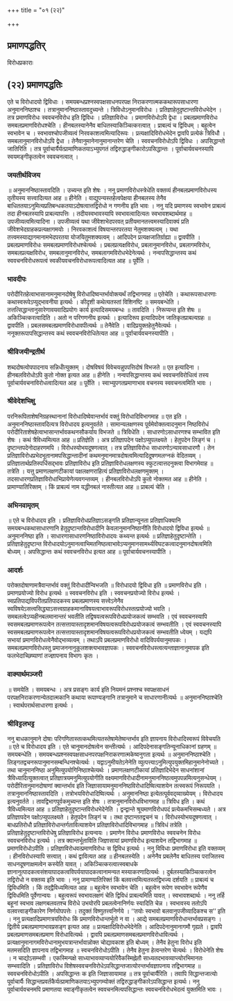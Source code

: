 +++
title = "०१ (२२)"

+++


## प्रमाणपद्धतिर्

विरोधप्रकाराः

## (२२) **प्रमाणपद्धतिः**

एते च विरोधादयो द्विविधाः । समयबन्धप्रश्नस्वपक्षसाधनपरपक्ष निराकरणात्मककथारूपसाधारणा अनुमाननिष्ठाश्च । तत्रानुमाननिष्ठास्तावदुच्यन्ते । त्रिविधोऽनुमानविरोधः । प्रतिज्ञाहेतुदृष्टान्तविरोधभेदेन । तत्र प्रमाणविरोधः स्ववचनविरोध इति द्विविधः । प्रतिज्ञाविरोधः । प्रमाणविरोधोऽपि द्वेधा । प्रबलप्रमाणविरोधः समबलप्रमाणविरोधश्चेति । हीनबलस्यानेनैव बाधितस्याकिञ्चित्करत्वात् । प्राबल्यं च द्विविधम् । बहुत्वेन स्वभावेन च । स्वभावश्चोपजीव्यत्वं निरवकाशत्वमित्यादिरूपः । प्रत्यक्षादिविरोधभेदेन द्वावपि प्रत्येकं त्रिविधौ । समबलानुमानविरोधोऽपि द्वेधा । तेनैवानुमानेनानुमानान्तरेण चेति । स्ववचनविरोधोऽपि द्विविधः । अपसिद्धान्तो जातिरिति । तत्र पूर्वाचार्यैर्यत्प्रामाणिकतयाऽभ्युपगतं तद्विरुद्धाङ्गीकारोऽपसिद्धान्तः । पूर्वाचार्यवचनस्यापि स्वयमङ्गीकृतत्वेन स्ववचनत्वात् ।

### **जयतीर्थविजय**

॥ अनुमाननिष्ठास्तावदिति । उच्यन्त इति शेषः । ननु प्रमाणविरोधस्त्रेधेति वक्तव्यं हीनबलप्रमाणविरोधस्य तृतीयस्य सत्त्वादित्यत आह ॥ हीनेति । वाद्युपन्यस्तहेत्वपेक्षया हीनबलस्य तेनैव बाधिततयाऽनुमित्यप्रतिबन्धकतयाऽदोषत्वात्तद्विरोधो न गणनीय इति भावः । ननु यदि प्रमाणस्य स्वभावेन प्राबल्यं तदा हीनबलस्यापि प्राबल्यापत्तिः । तदीयस्वभावस्यापि स्वभावत्वादित्यतः स्वभावशब्दार्थमाह ॥ उपजीव्यत्वमित्यादिना । उपजीव्यत्वं यथा जीवेशाभेदपरवत् प्रतीयमानतत्त्वमस्यादिवाक्यं प्रति जीवेशभेदग्राहकप्रत्यक्षागमयोः । निरवकाशत्वं विषयान्तरपरतया नेतुमशक्यत्वम् । यथा तत्त्वमस्याद्यागमानामभेदपरतया योजयितुमशक्यत्वम् । आदिपदेन प्रत्यक्षजातिर्ग्राह्या ॥ द्वावपीति । प्रबलप्रमाणविरोधः समबलप्रमाणविरोधश्चेत्यर्थः । प्रबलप्रत्यक्षविरोध, प्रबलानुमानविरोध, प्रबलागमविरोध, समबलप्रत्यक्षविरोध, समबलानुमानविरोध, समबलागमविरोधभेदेनेत्यर्थः । नन्वपसिद्धान्तस्य कथं स्ववचनविरोधरूपत्वं स्वकीयवचनविरोधारूपत्वादित्यत आह ॥ पूर्वेति ।

### **भावदीपः**

परोदीरितहेत्वाभासानामनुमानदोषेषु विरोधादिष्वन्तर्भावोक्त्यर्थं तद्विभागमाह ॥ एतेचेति । कथारूपसाधारणाः कथास्वरूपेऽप्युद्भावनीया इत्यर्थः । कीदृशी कथेत्यतस्तां विशिनष्टि ॥ समयबन्धेति । तत्तत्सिद्धान्तानुसारेणावयवादिप्रयोगः कार्य इत्यादिसमयबन्धः ॥ तावदिति । निरूप्यन्त इति शेषः ॥ अकिञ्चित्करत्वादिति । अतो न परिगणनीय इत्यर्थः । इत्यादिरूप इत्यादिपदेन जातिकृतप्राबल्यग्रहः ॥ द्वावपीति । प्रबलसमबलप्रमाणविरोधावपीत्यर्थः ॥ तेनैवेति । वादिप्रयुक्तहेतुनैवेत्यर्थः । ननूक्तरूपापसिद्धान्तस्य कथं स्ववचनविरोधितेत्यत आह ॥ पूर्वाचार्यवचनस्यापीति ।

### **श्रीविजयीन्द्रतीर्थ**

शब्ददोषत्वोपपादनाय सन्निधीत्युक्तम् । दोषविषयं विवेचयन्नुपपत्तिदोषं विभजते ॥ एत इत्यादिना । हीनबलविरोधोऽपि कुतो नोक्त इत्यत आह ॥ हीनेति । नन्वपसिद्धान्तस्य कथं स्ववचनविरोधित्वं तस्य पूर्वाचार्यवचनाविरोधत्वादित्यत आह ॥ पूर्वेति । स्वाभ्युपगतप्रमाणाभाव वचनस्य स्ववचनत्वमिति भावः ।

### **श्रीवेदेशभिक्षु**

परनिरूपिताशेषनिग्रहस्थानानां विरोधादिष्वेवान्तर्भावं वक्तुं विरोधादिविभागमाह ॥ एत इति । अनुमाननिष्ठास्तावदित्यत्र विरोधादय इत्यनुवर्तते । सामान्यलक्षणस्य पूर्वमेवोक्तत्वादनुमान निष्ठविरोधं परोदीरिताशेषहेत्वाभासान्तर्भावकथनसौकर्याय विभजते ॥ त्रिविधेति । साधारणोऽसाधारणश्च सम्भावित इति शेषः । कथं त्रैविध्यमित्यत आह ॥ प्रतिज्ञेति । अत्र प्रतिज्ञापदेन पक्षोऽप्युपलक्ष्यते । हेतुपदेन लिङ्गं च । दृष्टान्तपदेनोदाहरणमपि । विरोधस्योभयदूषणत्वात् । तत्र प्रतिज्ञाविरोधः साधारणोऽन्यावसाधारणौ । तेन प्रतिज्ञाविरोधप्रभेदभूतानामपसिद्धान्तादीनां कथमनुमानमात्रदोषत्वमित्यादिदूषणमलग्नकं वेदितव्यम् । प्रतिज्ञातार्थप्रतिस्पर्धिसद्भावः प्रतिज्ञाविरोध इति प्रतिज्ञाविरोधलक्षणस्य स्फुटत्वात्तदनुक्त्वा विभागमेवाह ॥ तत्रेति । यत्तु प्रमाणलक्षणटीकायां पक्षलक्षणराहित्यं प्रतिज्ञाविरोधलक्षणमुक्तम् । तदसाधारणप्रतिज्ञाविरोधाभिप्रायेणेत्यवगन्तव्यम् । हीनबलविरोधोऽपि कुतो नोक्तमत आह ॥ हीनेति । प्रामाण्यातिरिक्तम् । किं प्राबल्यं नाम यद्धीनबलं नास्तीत्यत आह ॥ प्राबल्यं चेति ।

### **अभिनवामृतम्**

॥ एते च विरोधादय इति । प्रतिज्ञाविरोधप्रतिज्ञाऽसङ्गति प्रतिज्ञान्यूनता प्रतिज्ञाधिक्यानि समयबन्धकथासाधारणानि हेतुदृष्टान्तविरोधादीनि केवलानुमाननिष्ठानीति विरोधादयो द्विविधा इत्यर्थः ॥ अनुमाननिष्ठा इति । साधारणासाधारणनिष्ठाविरोधादयः कथ्यन्त इत्यर्थः ॥ प्रतिज्ञाहेतुदृष्टान्तेति । प्रतिज्ञाहेतुदृष्टान्त विरोधादयोऽनुमानत्वाभिमतनिष्ठत्वाभावेऽप्यनुमानसामर्थ्यविघटकत्वादनुमानदोषत्वमिति बोध्यम् । अपसिद्धान्तः कथं स्ववचनविरोध इत्यत आह ॥ पूर्वाचार्यवचनस्यापीति ।

### **आदर्शः**

परोक्तदोषाणामत्रैवान्तर्भावं वक्तुं विरोधादीन्विभजति ॥ विरोधादयो द्विविधा इति ॥ प्रमाणविरोध इति । प्रमाणप्रयोज्यो विरोध इत्यर्थः ॥ स्ववचनविरोध इति । स्ववचनप्रयोज्यो विरोध इत्यर्थः । स्वप्रतिपाद्यविपरीतप्रतिपादकस्य प्रबलप्रमाणस्य सत्त्वेऽनेनैव स्वविषयेऽसत्त्वसिद्ध्याऽसत्त्वग्राहकमानाविषयत्वाभावरूपविरोधस्तत्प्रयोज्यो भवति । समबलत्वेऽप्यहीनबलमानान्तरं भवतीति तद्विषयत्वरूपविरोधप्रयोजकत्वं सम्भवति । एवं स्ववचनस्यापि स्वसमबलप्रमाणरूपत्वेन तत्सत्तायास्तादृशमानविषयत्वरूपविरोधप्रयोजकत्वं सम्भवतीति । एवं स्ववचनस्यापि स्वसमबलप्रमाणरूपत्वेन तत्सत्तायास्तादृशमानविषयत्वरूपविरोधप्रयोजकत्वं सम्भवतीति ध्येयम् । यद्यपि सभायां प्रमाणविरोधत्वेनैवोद्भाव्यत्वम् । तथाऽपि प्रबलप्रमाणविरोधो वादिविपर्ययानुमापकः । समबलप्रमाणविरोधस्तु प्रमाजननानुकूलशक्त्यभावज्ञापकः । स्ववचनविरोधस्त्वत्यन्ताज्ञानानुमापक इति फलभेदाच्छिष्याणां तज्ज्ञापनाय विभागः कृतः ।

### **वाक्यार्थमञ्जरी**

॥ समयेति । समयबन्धः । अत्र प्रसङ्गः कार्य इति नियमनं प्रश्नश्च स्वपक्षसाधनं परपक्षनिराकरणान्येतदात्मकानि कथाया रूपाण्यङ्गानि तत्रानुमाने च साधारणानीत्यर्थः ॥ अनुमाननिष्ठाश्चेति । स्वार्थपरार्थसाधारणा इत्यर्थः ।

### **श्रीविट्टलभट्ट**

ननु बाधकानुमाने दोषाः परिगणितास्तत्कथमित्यतस्तेषामेतेष्वन्तर्भाव इति ज्ञापनाय विरोधादिस्वरूपं विवेचयति ॥ एते च विरोधादय इति । एते चानुमानदोषत्वेन सन्तीत्यर्थः । आदिपदेनासङ्गतिन्यूनाधिकानां ग्रहणम् ॥ समयबन्धेति । समयबन्धप्रश्नस्वपक्षसाधनपरपक्षनिराकरणात्मकेष्वनुगता इत्यर्थः ॥ अनुमाननिष्ठाश्चेति । लिङ्गतद्वचनरूपानुमानसम्बन्धिनश्चेत्यर्थः । यद्वाऽनुमीयतेऽनेनेति व्युत्पत्त्याऽनुमित्युपयुक्तमिहानुमानेनोच्यते । तथा चानुमाननिष्ठा अनुमित्युपयोगिनिष्ठाश्चेत्यर्थः । प्रमाणलक्षणटीकायां प्रतिज्ञादिभेदेन साधनांशानां त्रैविध्यादित्युक्तत्वात् प्रतिज्ञात्रयमनुमित्युपयोगीति वक्ष्यमाणविरोधादीनामनुमाननिष्ठत्वमुपपन्नमित्यनुसन्धेयम् । परोदीरितानुमानदोषाणां क्वान्तर्भाव इति जिज्ञासायामनुमाननिष्ठविरोधादिष्वित्याशयेन तत्स्वरूपं निरूपयति । तत्रानुमाननिष्ठास्तावदिति । तत्रोभयविरोधादिष्वित्यर्थः । अनुमाननिष्ठा इत्येतत्पूर्ववद्य्वाख्येयम् । विरोधादय इत्यनुवर्तते । तावद्विभागपूर्वकमुच्यन्त इति शेषः । तत्रानुमानविरोधविभागमाह ॥ त्रिविध इति । कथं त्रैविध्यमित्यत आह ॥ प्रतिज्ञाहेतुदृष्टान्तविरोधभेदेनेति । द्वन्द्वान्ते श्रूयमाणविरोधपदं प्रत्येकमभिसम्बध्यते । अत्र प्रतिज्ञापदेन पक्षोऽप्युपलक्ष्यते । हेतुपदेन लिङ्गं च । तथा दृष्टान्ततद्वचनं च । विरोधस्योभयदूषणत्वात् । बाधप्रतिरोधौ प्रतिज्ञाविरोधान्तर्गतावित्याशयेन प्रतिज्ञाविरोधादिविभागमाह ॥ त्रिविधं तत्रेति । प्रतिज्ञाहेतुदृष्टान्तविरोधेषु प्रतिज्ञाविरोध इत्यन्वयः । प्रमाणेन विरोधः प्रमाणविरोधः स्ववचनेन विरोधः स्ववचनविरोध इत्यर्थः । तत्र क्वान्तर्भूताविति जिज्ञासायां प्रमाणविरोध इत्याशयेन तद्विभागमाह ॥ प्रमाणविरोधोऽपीति । प्रतिज्ञाविरोधवत्प्रमाणविरोधः स द्विविध इत्यर्थः । ननु विविधाः प्रमाणविरोधा इति वक्तव्यम् । हीनविरोधस्यापि सत्त्वात् । कथं द्वावित्यत आह ॥ हीनबलस्येति । अनेनैव प्रबलेनैव बाधितस्य पराजितस्य साधनदूषणाक्षमत्वेन कस्येति यावत् । अकिञ्चित्करत्वात्स्वबाधके ज्ञानानुत्पादकत्वसंशयापादकत्वविपर्ययापादकत्वानामन्यत मस्याकरणादित्यर्थः । दुर्बलस्याकिञ्चित्करत्वेन तद्विरोधो न वक्तव्य इति भावः । ननु प्रामाण्यातिरिक्तं किं बलवत्त्वमित्यतस्तद्विभज्य दर्शयति ॥ प्राबल्यं च द्विविधमिति । किं तद्द्वैविध्यमित्यत आह ॥ बहुत्वेन स्वभावेन चेति । बहुत्वेन रूपेण स्वभावेन रूपेणैव द्विविधमिति पूर्वेणान्वयः । बहुत्वरूपं स्वभावलक्षणं चेति द्विविधं प्राबल्यमिति यावत् । स्वभावशब्दार्थः । ननु तर्हि बहूनां स्वभाव लक्षणबलवतश्च विरोधे उभयोरपि प्रबलत्वेनानिर्णयः स्यादिति चेन्न । स्वभावस्य ततोऽपि वलवत्त्वाङ्गीकारेण निर्णयोपपत्तेः । तदुक्तं विष्णुतत्त्वनिर्णये । ‘‘तयोः स्वभावो बलवानुपजीव्यादिकश्च स’’ इति । ननु प्रत्यक्षादिप्रमाणत्रयविरोधः किं प्रमाणविरोधान्तर्भूतो न वा । आद्ये समबलप्रमाणविरोधान्तर्भावप्रसङ्गः । द्वितीये प्रबलप्रमाणाभावप्रसङ्ग इत्यत आह ॥ प्रत्यक्षादिविरोधभेदेनेति । आदिपदेनानुमानागमौ गृह्यते । द्वावपि प्रबलप्रमाणसमबलप्रमाण विरोधावित्यर्थः । द्वावपि प्रबलप्रमाणसमबलप्रमाणविरोधावित्यर्थः । प्रत्यक्षानुमानागमविरोधानामुभयत्रान्तर्भावान्नोक्त चोद्यावकाश इति बोध्यम् । तेनैव हेतुना विरोध इति मतमसदिति ज्ञापनाय तद्विभागमाह ॥ स्वचनविरोधोऽपीति । तेनैव हेतुना हेत्वन्तरेण चेत्यर्थः । विरोधेनेति शेषः । न चाद्योऽसम्भवी । एकस्मिन्पक्षे साध्याभावव्याप्ययोरिवैकस्मिह्नेतौ साध्यतदभावव्याप्त्योरभिमानतः सम्भवादिति । प्रतिज्ञाविरोध विशेषस्ववचनविरोधेऽपसिद्धान्तजात्योरन्तर्भावज्ञापनाय तद्विभागमाह ॥ स्ववचनविरोधोऽपीति । अपसिद्धान्तः क इति जिज्ञासायामाह ॥ तत्र पूर्वाचार्यैरिति । तवापि सिद्धान्तजात्योः पूर्वाचार्यैः सिद्धान्तप्रवर्तकैर्यत्प्रामाणिकतयाऽभ्युपगम्योक्तं तद्विरुद्धाङ्गीकारेऽपसिद्धान्त इत्यर्थः। ननु पूर्वाचार्यवचनमपि प्रमाणतया स्वाङ्गीकृतत्वेन स्ववचनमित्यपसिद्धान्तः स्ववचनविरोधभेदत्वं युक्तमिति भावः ।

